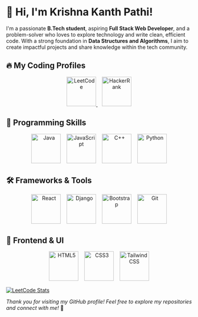 # 👋 Hi, I'm Krishna Kanth Pathi!

I'm a passionate **B.Tech student**, aspiring **Full Stack Web Developer**, and a problem-solver who loves to explore technology and write clean, efficient code. With a strong foundation in **Data Structures and Algorithms**, I aim to create impactful projects and share knowledge within the tech community.

## 🔥 My Coding Profiles
<p align="center">
  <a href="https://leetcode.com/krishnakanthpathi/">
    <img src="https://upload.wikimedia.org/wikipedia/commons/1/19/LeetCode_logo_black.png" alt="LeetCode" width="80">
  </a>
  &nbsp;&nbsp;
  <a href="https://www.hackerrank.com/krishnakanthpathi">
    <img src="https://upload.wikimedia.org/wikipedia/commons/6/65/HackerRank_logo.png" alt="HackerRank" width="80">
  </a>
</p>

## 🚀 Programming Skills
<p align="center">
  <img src="https://cdn.jsdelivr.net/gh/devicons/devicon/icons/java/java-original.svg" alt="Java" width="80"/>
  &nbsp;&nbsp;
  <img src="https://cdn.jsdelivr.net/gh/devicons/devicon/icons/javascript/javascript-original.svg" alt="JavaScript" width="80"/>
  &nbsp;&nbsp;
  <img src="https://cdn.jsdelivr.net/gh/devicons/devicon/icons/cplusplus/cplusplus-original.svg" alt="C++" width="80"/>
  &nbsp;&nbsp;
  <img src="https://cdn.jsdelivr.net/gh/devicons/devicon/icons/python/python-original.svg" alt="Python" width="80"/>
</p>

## 🛠️ Frameworks & Tools
<p align="center">
  <img src="https://cdn.jsdelivr.net/gh/devicons/devicon/icons/react/react-original.svg" alt="React" width="80"/>
  &nbsp;&nbsp;
  <img src="https://cdn.jsdelivr.net/gh/devicons/devicon/icons/django/django-plain.svg" alt="Django" width="80"/>
  &nbsp;&nbsp;
  <img src="https://cdn.jsdelivr.net/gh/devicons/devicon/icons/bootstrap/bootstrap-original.svg" alt="Bootstrap" width="80"/>
  &nbsp;&nbsp;
  <img src="https://cdn.jsdelivr.net/gh/devicons/devicon/icons/git/git-original.svg" alt="Git" width="80"/>
</p>

## 🎨 Frontend & UI
<p align="center">
  <img src="https://cdn.jsdelivr.net/gh/devicons/devicon/icons/html5/html5-original.svg" alt="HTML5" width="80"/>
  &nbsp;&nbsp;
  <img src="https://cdn.jsdelivr.net/gh/devicons/devicon/icons/css3/css3-original.svg" alt="CSS3" width="80"/>
  &nbsp;&nbsp;
  <img src="https://cdn.jsdelivr.net/gh/devicons/devicon/icons/tailwindcss/tailwindcss-original.svg" alt="Tailwind CSS" width="80"/>
</p>

[![LeetCode Stats](https://leetcard.jacoblin.cool/krishnakanthpathi?theme=dark&ext=heatmap)](https://leetcode.com/krishnakanthpathi/)

*Thank you for visiting my GitHub profile! Feel free to explore my repositories and connect with me!* 🚀


